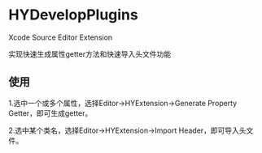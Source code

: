 # HYDevelopPlugins
Xcode Source Editor Extension

实现快速生成属性getter方法和快速导入头文件功能

## 使用
1.选中一个或多个属性，选择Editor->HYExtension->Generate Property Getter，即可生成getter。

2.选中某个类名，选择Editor->HYExtension->Import Header，即可导入头文件。
